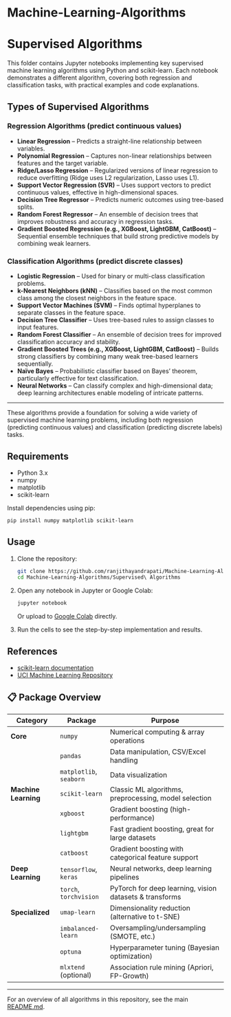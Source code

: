 # Machine-Learning-Algorithms

# Supervised Algorithms

This folder contains Jupyter notebooks implementing key supervised machine learning algorithms using Python and scikit-learn. Each notebook demonstrates a different algorithm, covering both regression and classification tasks, with practical examples and code explanations.

## Types of Supervised Algorithms

### Regression Algorithms (predict continuous values)

- **Linear Regression** – Predicts a straight-line relationship between variables.
- **Polynomial Regression** – Captures non-linear relationships between features and the target variable.
- **Ridge/Lasso Regression** – Regularized versions of linear regression to reduce overfitting (Ridge uses L2 regularization, Lasso uses L1).
- **Support Vector Regression (SVR)** – Uses support vectors to predict continuous values, effective in high-dimensional spaces.
- **Decision Tree Regressor** – Predicts numeric outcomes using tree-based splits.
- **Random Forest Regressor** – An ensemble of decision trees that improves robustness and accuracy in regression tasks.
- **Gradient Boosted Regression (e.g., XGBoost, LightGBM, CatBoost)** – Sequential ensemble techniques that build strong predictive models by combining weak learners.

### Classification Algorithms (predict discrete classes)

- **Logistic Regression** – Used for binary or multi-class classification problems.
- **k-Nearest Neighbors (kNN)** – Classifies based on the most common class among the closest neighbors in the feature space.
- **Support Vector Machines (SVM)** – Finds optimal hyperplanes to separate classes in the feature space.
- **Decision Tree Classifier** – Uses tree-based rules to assign classes to input features.
- **Random Forest Classifier** – An ensemble of decision trees for improved classification accuracy and stability.
- **Gradient Boosted Trees (e.g., XGBoost, LightGBM, CatBoost)** – Builds strong classifiers by combining many weak tree-based learners sequentially.
- **Naïve Bayes** – Probabilistic classifier based on Bayes’ theorem, particularly effective for text classification.
- **Neural Networks** – Can classify complex and high-dimensional data; deep learning architectures enable modeling of intricate patterns.

---

These algorithms provide a foundation for solving a wide variety of supervised machine learning problems, including both regression (predicting continuous values) and classification (predicting discrete labels) tasks.

## Requirements

- Python 3.x
- numpy
- matplotlib
- scikit-learn

Install dependencies using pip:

```bash
pip install numpy matplotlib scikit-learn
```

## Usage

1. Clone the repository:
    ```bash
    git clone https://github.com/ranjithayandrapati/Machine-Learning-Algorithms.git
    cd Machine-Learning-Algorithms/Supervised\ Algorithms
    ```

2. Open any notebook in Jupyter or Google Colab:
    ```bash
    jupyter notebook
    ```
   Or upload to [Google Colab](https://colab.research.google.com/) directly.

3. Run the cells to see the step-by-step implementation and results.

## References

- [scikit-learn documentation](https://scikit-learn.org/stable/documentation.html)
- [UCI Machine Learning Repository](https://archive.ics.uci.edu/ml/index.php)


## 📋 Package Overview

| **Category**      | **Package**            | **Purpose** |
|-------------------|----------------------|-------------|
| **Core**          | `numpy`              | Numerical computing & array operations |
|                   | `pandas`             | Data manipulation, CSV/Excel handling |
|                   | `matplotlib`, `seaborn` | Data visualization |
| **Machine Learning** | `scikit-learn`     | Classic ML algorithms, preprocessing, model selection |
|                   | `xgboost`            | Gradient boosting (high-performance) |
|                   | `lightgbm`           | Fast gradient boosting, great for large datasets |
|                   | `catboost`           | Gradient boosting with categorical feature support |
| **Deep Learning** | `tensorflow`, `keras` | Neural networks, deep learning pipelines |
|                   | `torch`, `torchvision` | PyTorch for deep learning, vision datasets & transforms |
| **Specialized**   | `umap-learn`         | Dimensionality reduction (alternative to t-SNE) |
|                   | `imbalanced-learn`   | Oversampling/undersampling (SMOTE, etc.) |
|                   | `optuna`             | Hyperparameter tuning (Bayesian optimization) |
|                   | `mlxtend` (optional) | Association rule mining (Apriori, FP-Growth) |



---

For an overview of all algorithms in this repository, see the main [README.md](../README.md).

